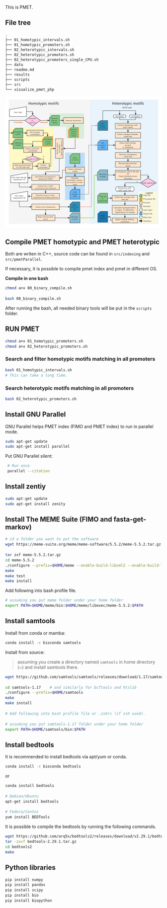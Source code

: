 This is PMET.

## File tree

```shell
.
├── 01_homotypic_intervals.sh
├── 01_homotypic_promoters.sh
├── 02_heterotypic_intervals.sh
├── 02_heterotypic_promoters.sh
├── 02_heterotypic_promoters_single_CPU.sh
├── data
├── readme.md
├── results
├── scripts
├── src
└── visualize_pmet_php
```

![](https://raw.githubusercontent.com/duocang/images/master/PicGo/202307202339573.png)

## Compile PMET homotypic and PMET heterotypic

Both are writen in C++, source code can be found in `src/indexing` and `src/pmetParallel`.

If necessary, it is possible to compile pmet index and pmet in different OS.

**Compile in one bash**

```bash
chmod a+x 00_binary_compile.sh

bash 00_binary_compile.sh
```



After running the bash, all needed binary tools will be put in the `scripts` folder.

## RUN PMET

```bash
chmod a+x 01_homotypic_promoters.sh
chmod a+x 02_heterotypic_promoters.sh
```

### Search and filter homotypic motifs matching in all promoters

```bash
bash 01_homotypic_intervals.sh
# This can take a long time.
```

### Search heterotypic motifs matching in all promoters

```bash
bash 02_heterotypic_promoters.sh
```

## Install GNU Parallel

GNU Parallel helps PMET index (FIMO and PMET index) to run in parallel mode.

```bash
sudo apt-get update
sudo apt-get install parallel
```

Put GNU Parallel silent:

```bash
 # Run once
 parallel --citation
```

## Install zentiy

```bash
sudo apt-get update
sudo apt-get install zenity
```

## Install The MEME Suite (FIMO and fasta-get-markov)

```bash
# cd a folder you want to put the software
wget https://meme-suite.org/meme/meme-software/5.5.2/meme-5.5.2.tar.gz

tar zxf meme-5.5.2.tar.gz
cd meme-5.5.2
./configure --prefix=$HOME/meme --enable-build-libxml2 --enable-build-libxslt
make
make test
make install
```

Add following into bash profile file.

```bash
# assuming you put meme folder under your home folder
export PATH=$HOME/meme/bin:$HOME/meme/libexec/meme-5.5.2:$PATH
```

## Install samtools

Install from conda or mamba:

```bash
conda install -c bioconda samtools
```

Install from source:

> assuming you create a directory named `samtools` in home directory (~) and install samtools there.

```bash
wget https://github.com/samtools/samtools/releases/download/1.17/samtools-1.17.tar.bz2

cd samtools-1.17    # and similarly for bcftools and htslib
./configure --prefix=$HOME/samtools
make
make install

# Add following into bash profile file or .zshrc (if zsh used).

# assuming you put samtools-1.17 folder under your home folder
export PATH=$HOME/samtools/bin:$PATH
```

## Install bedtools

It is recommended to install bedtools via apt/yum or conda.

```bash
conda install -c bioconda bedtools
```

or

```bash
conda install bedtools

# Debian/Ubuntu
apt-get install bedtools

# Fedora/Centos
yum install BEDTools
```

It is possible to compile the bedtools by running the following commands.

```bash
wget https://github.com/arq5x/bedtools2/releases/download/v2.29.1/bedtools-2.29.1.tar.gz
tar -zxvf bedtools-2.29.1.tar.gz
cd bedtools2
make
```

## Python libraries

```bash
pip install numpy
pip install pandas
pip install scipy
pip install bio
pip install biopython
```